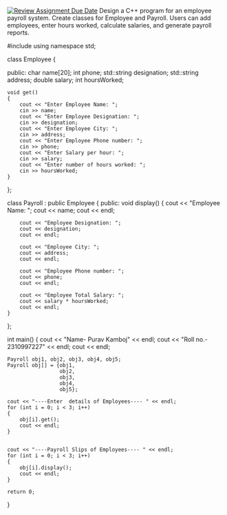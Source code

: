 [![Review Assignment Due Date](https://classroom.github.com/assets/deadline-readme-button-24ddc0f5d75046c5622901739e7c5dd533143b0c8e959d652212380cedb1ea36.svg)](https://classroom.github.com/a/Fmb6W2KK)
Design a C++ program for an employee payroll system. Create classes for Employee and Payroll. Users can add employees, enter hours worked, calculate salaries, and generate payroll reports.


#include <iostream>
using namespace std;

class Employee
{

public:
    char name[20];
    int phone;
    std::string designation;
    std::string address;
    double salary;
    int hoursWorked;

    void get()
    {
        cout << "Enter Employee Name: ";
        cin >> name;
        cout << "Enter Employee Designation: ";
        cin >> designation;
        cout << "Enter Employee City: ";
        cin >> address;
        cout << "Enter Employee Phone number: ";
        cin >> phone;
        cout << "Enter Salary per hour: ";
        cin >> salary;
        cout << "Enter number of hours worked: ";
        cin >> hoursWorked;
    }
};

class Payroll : public Employee
{
public:
    void display()
    {
        cout << "Employee Name: ";
        cout << name;
        cout << endl;

        cout << "Employee Designation: ";
        cout << designation;
        cout << endl;

        cout << "Employee City: ";
        cout << address;
        cout << endl;

        cout << "Employee Phone number: ";
        cout << phone;
        cout << endl;

        cout << "Employee Total Salary: ";
        cout << salary * hoursWorked;
        cout << endl;
    }
};

int main()
{
    cout << "Name- Purav Kamboj" << endl;
    cout << "Roll no.- 2310997227" << endl;
    cout << endl;

    Payroll obj1, obj2, obj3, obj4, obj5;
    Payroll obj[] = {obj1,
                     obj2,
                     obj3,
                     obj4,
                     obj5};

    cout << "----Enter  details of Employees---- " << endl;
    for (int i = 0; i < 3; i++)
    {
        obj[i].get();
        cout << endl;
    }


    cout << "----Payroll Slips of Employees---- " << endl;
    for (int i = 0; i < 3; i++)
    {
        obj[i].display();
        cout << endl;
    }

    return 0;
}
